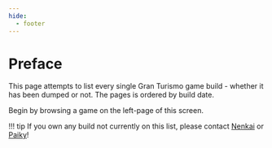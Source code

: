 ```yaml
---
hide:
  - footer
---
```


# Preface

This page attempts to list every single Gran Turismo game build - whether it has been dumped or not. The pages is ordered by build date.

Begin by browsing a game on the left-page of this screen.

!!! tip
    If you own any build not currently on this list, please contact [Nenkai](https://twitter.com/Nenkaai) or [Paiky](https://www.gtplanet.net/forum/members/paiky.144636/)!

